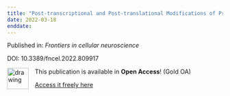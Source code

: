 ```yaml
---
title: "Post-transcriptional and Post-translational Modifications of Primary Cilia: How to Fine Tune Your Neuronal Antenna."
date: 2022-03-18
enddate:
---
```


Published in: *Frontiers in cellular neuroscience*

DOI: 10.3389/fncel.2022.809917

<img src="https://upload.wikimedia.org/wikipedia/commons/thumb/7/77/Open_Access_logo_PLoS_transparent.svg/800px-Open_Access_logo_PLoS_transparent.svg.png" alt="drawing" width="50" align="left"/> &nbsp;&nbsp;&nbsp;This publication is available in **Open Access**! (Gold OA)

&nbsp;&nbsp;&nbsp;[Access it freely here](https://doi.org/10.3389/fncel.2022.809917
)

